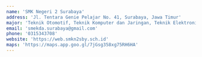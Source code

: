 ```yaml
---
name: 'SMK Negeri 2 Surabaya'
address: 'Jl. Tentara Genie Pelajar No. 41, Surabaya, Jawa Timur'
major: 'Teknik Otomotif, Teknik Komputer dan Jaringan, Teknik Elektronika, Teknik Mesin'
email: 'smekda.surabaya@gmail.com'
phone: '0315343708'
website: 'https://web.smkn2sby.sch.id'
maps: 'https://maps.app.goo.gl/7jGsg358xg75RH6HA'
---
```


